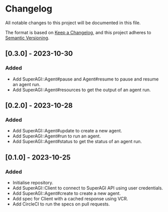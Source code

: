 # Changelog

All notable changes to this project will be documented in this file.

The format is based on [Keep a Changelog](https://keepachangelog.com/en/1.0.0/),
and this project adheres to [Semantic Versioning](https://semver.org/spec/v2.0.0.html).

## [0.3.0] - 2023-10-30

### Added

- Add SuperAGI::Agent#pause and Agent#resume to pause and resume an agent run.
- Add SuperAGI::Agent#resources to get the output of an agent run.

## [0.2.0] - 2023-10-28

### Added

- Add SuperAGI::Agent#update to create a new agent.
- Add SuperAGI::Agent#run to run an agent.
- Add SuperAGI::Agent#status to get the status of an agent run.

## [0.1.0] - 2023-10-25

### Added

- Initialise repository.
- Add SuperAGI::Client to connect to SuperAGI API using user credentials.
- Add SuperAGI::Agent#create to create a new agent.
- Add spec for Client with a cached response using VCR.
- Add CircleCI to run the specs on pull requests.
